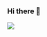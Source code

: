 ### Hi there 👋
<img src="https://png.pngtree.com/thumb_back/fh260/background/20211009/pngtree-matrix-code-abstract-programming-background-image_908363.png">
<!--
**JeimyRiveraDuque/JeimyRiveraDuque** is a ✨ _special_ ✨ repository because its `README.md` (this file) appears on your GitHub profile.

Here are some ideas to get you started:

- 🔭 I’m currently working on ...
- 🌱 I’m currently learning ...
- 👯 I’m looking to collaborate on ...
- 🤔 I’m looking for help with ...
- 💬 Ask me about ...
- 📫 How to reach me: ...
- 😄 Pronouns: ...
- ⚡ Fun fact: ...
-->
